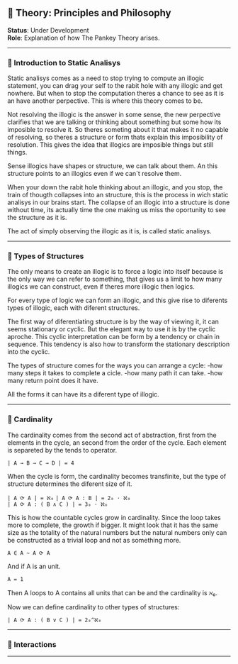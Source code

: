 ## 📐 Theory: Principles and Philosophy

**Status**: Under Development  
**Role**: Explanation of how The Pankey Theory arises.

---

### 🧩 Introduction to Static Analisys

Static analisys comes as a need to stop trying to compute an illogic statement, you can drag your self to the rabit hole with any illogic and get nowhere. But when to stop the computation theres a chance to see as it is an have another perpective. This is where this theory comes to be.

Not resolving the illogic is the answer in some sense, the new perpective clarifies that we are talking or thinking about something but some how its imposible to resolve it. So theres someting about it that makes it no capable of resolving, so theres a structure or form thats explain this imposibility of resolution. This gives the idea that illogics are imposible things but still things.

Sense illogics have shapes or structure, we can talk about them. An this structure points to an illogics even if we can´t resolve them. 

When your down the rabit hole thinking about an illogic, and you stop, the train of thougth collapses into an structure, this is the process in wich static analisys in our brains start. The collapse of an illogic into a structure is done without time, its actually time the one making us miss the oportunity to see the structure as it is.

The act of simply observing the illogic as it is, is called static analisys.

---

### 🧩 Types of Structures

The only means to create an illogic is to force a logic into itself because is the only way we can refer to something, that gives us a limit to how many illogics we can construct, even if theres more illogic then logics.

For every type of logic we can form an illogic, and this give rise to diferents types of illogic, each with diferent structures. 

The first way of diferentiating structure is by the way of viewing it, it can seems stationary or cyclic. But the elegant way to use it is by the cyclic aproche. This cyclic interpretation can be form by a tendency or chain in sequence. This tendency is also how to transform the stationary description into the cyclic.

The types of structure comes for the ways you can arrange a cycle: 
-how many steps it takes to complete a cicle.
-how many path it can take.
-how many return point does it have.

All the forms it can have its a diferent type of illogic.

---

### 🧩 Cardinality

The cardinality comes from the second act of abstraction, first from the elements in the cycle, an second from the order of the cycle. Each element is separeted by the tends to operator.

`| A → B → C → D | = 4`  

When the cycle is form, the cardinality becomes transfinite, but the type of structure determines the diferent size of it.

`| A ⟳ A | = ℵ₀` 
`| A ⟳ A : B | = 2₀ ⋅ ℵ₀`  
`| A ⟳ A : ( B ∧ C ) | = 3₀ ⋅ ℵ₀` 

This is how the countable cycles grow in cardinality. Since the loop takes more to complete, the growth if bigger. It might look that it has the same size as the totality of the natural numbers but the natural numbers only can be constructed as a trivial loop and not as something more.

`A ∈ A ~ A ⟳ A`  

And if A is an unit.

`A = 1`  

Then A loops to A contains all units that can be and the cardinality is ℵ₀.

Now we can define cardinality to other types of structures:

`| A ⟳ A : ( B ∨ C ) | = 2₀^ℵ₀` 


---

### 🧩 Interactions



---